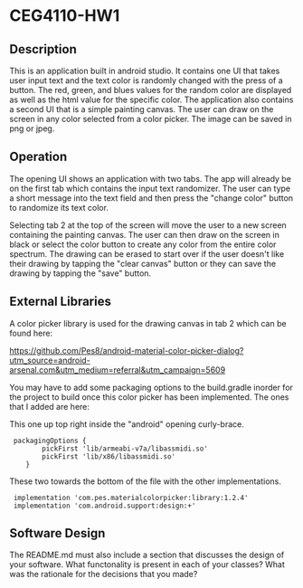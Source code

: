# CEG4110-HW1

## Description
This is an application built in android studio. It contains one UI that takes user input text and the text color is randomly changed with the press of a button. The red, green, and blues values for the random color are displayed as well as the html value for the specific color. The application also contains a second UI that is a simple painting canvas. The user can draw on the screen in any color selected from a color picker. The image can be saved in png or jpeg.

## Operation
The opening UI shows an application with two tabs. The app will already be on the first tab which contains the input text randomizer. The user can type a short message into the text field and then press the "change color" button to randomize its text color. 



Selecting tab 2 at the top of the screen will move the user to a new screen containing the painting canvas. The user can then draw on the screen in black or select the color button to create any color from the entire color spectrum. The drawing can be erased to start over if the user doesn't like their drawing by tapping the "clear canvas" button or they can save the drawing by tapping the "save" button.

## External Libraries
A color picker library is used for the drawing canvas in tab 2 which can be found here:


https://github.com/Pes8/android-material-color-picker-dialog?utm_source=android-arsenal.com&utm_medium=referral&utm_campaign=5609

You may have to add some packaging options to the build.gradle inorder for the project to build once this color picker has been implemented. The ones that I added are here:


This one up top right inside the "android" opening curly-brace.
````
 packagingOptions {
        pickFirst 'lib/armeabi-v7a/libassmidi.so'
        pickFirst 'lib/x86/libassmidi.so'
    }
````

 These two towards the bottom of the file with the other implementations.
 ````
  implementation 'com.pes.materialcolorpicker:library:1.2.4'
  implementation 'com.android.support:design:+'
````

## Software Design
The README.md must also include a section
that discusses the design of your software. What functonality is
present in each of your classes? What was the rationale for the
decisions that you made?

